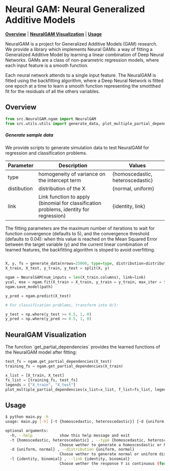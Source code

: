 # Neural GAM: Neural Generalized Additive Models

  **[Overview](#overview)**
| **[NeuralGAM Visualization](#neuralgam-visualization)**
| **[Usage](#usage)**


NeuralGAM is a project for Generalized Additive Models (GAM) research. We provide a library which implements Neural GAMs: a way of fitting a Generalized Additive Model by learning a linear combination of Deep Neural Networks. GAMs are a class of non-parametric regression models, where each input feature is a smooth function. 

Each neural network attends to a single input feature. The NeuralGAM is fitted using the backfitting algorithm, where a Deep Neural Network is fitted one epoch at a time to learn a smooth function representing the smottthed fit for the residuals of all the others variables. 

## Overview

```python
from src.NeuralGAM.ngam import NeuralGAM
from src.utils.utils import generate_data, plot_multiple_partial_dependencies
```

##### Generate sample data

We provide scripts to generate simulation data to test NeuralGAM for regression and classification problems. 

| Parameter     | Description                                    | Values |
| -----------   | ---------------------------------------------- | ------------------------- |
| type          | homogeneity of variance on the intercept term  | {homoscedastic, heteroscedastic}       |
| distibution   | distribution of the X                          | {normal, uniform} 
| link          | Link function to apply (binomial for classification problems, identity for regression) | {identity, link}                   |

The fitting parameters are the maximum number of iterations to wait for function convergence (defaults to 5), and the convergence threshold (defaults to 0.04): when this value is reached on the Mean Squared Error between the target variable (y) and the current linear combination of learned features, the backfitting algorithm is stoped to avoid overfitting.  

```python

X, y, fs = generate_data(nrows=25000, type=type, distribution=distribution, link=link, output_folder=path)
X_train, X_test, y_train, y_test = split(X, y)

ngam = NeuralGAM(num_inputs = len(X_train.columns), link=link)
ycal, mse = ngam.fit(X_train = X_train, y_train = y_train, max_iter = 5, convergence_threshold=0.04)
ngam.save_model(path)

y_pred = ngam.predict(X_test)

# For classification problems, transform into 0/1:

y_test = np.where(y_test >= 0.5, 1, 0)
y_pred = np.where(y_pred >= 0.5, 1, 0) 

```

## NeuralGAM Visualization

The function `get_partial_dependencies´ provides the learned functions of the NeuralGAM model  after fitting: 
```python
test_fs = ngam.get_partial_dependencies(X_test)
training_fs = ngam.get_partial_dependencies(X_train)

x_list = [X_train, X_test]
fs_list = [training_fs, test_fs]
legends = ["X_train", "X_test"]
plot_multiple_partial_dependencies(x_list=x_list, f_list=fs_list, legends=legends, title="MSE = {0}".format(mse), output_path=path + "/partial_dep.png")
```

## Usage

```bash
$ python main.py -h
usage: main.py [-h] [-t {homoscedastic, heteroscedastic}] [-d {uniform, normal}] [-l {identity, binomial}]

optional arguments:
  -h, --help            show this help message and exit
  -t {homoscedastic, heteroscedastic} , --type {homoscedastic, heteroscedastic} 
                        Choose wether to generate a homoscesdastic or heteroscedastic dataset
  -d {uniform, normal} , --distribution {uniform, normal} 
                        Choose wether to generate normal or uniform distributed dataset
  -l {identity, binomial} , --link {identity, binomial} 
                        Choose wether the response Y is continuous (for regression problems) or binomial (for classification)
```
